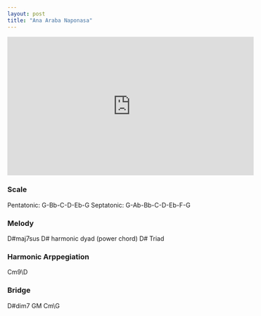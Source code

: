 ```yaml
---
layout: post
title: "Ana Araba Naponasa"
---
```

<iframe title="D Maqam And G Aeolian" src="https://video.ploud.jp/videos/embed/29fc7bd7-ddfb-4fdb-8eca-bdc4fc7098ab" allowfullscreen="" sandbox="allow-same-origin allow-scripts allow-popups" width="560" height="315" frameborder="0"></iframe>

### Scale
Pentatonic: G-Bb-C-D-Eb-G
Septatonic: G-Ab-Bb-C-D-Eb-F-G

### Melody
D#maj7sus
D# harmonic dyad (power chord)
D# Triad

### Harmonic Arppegiation
Cm9\D

### Bridge
D#dim7
GM
Cm\G
